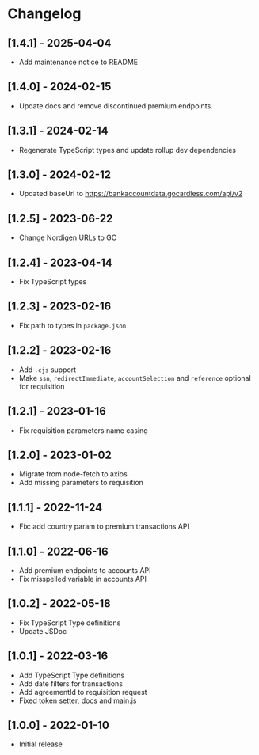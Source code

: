 # Changelog

## [1.4.1] - 2025-04-04

- Add maintenance notice to README

## [1.4.0] - 2024-02-15

- Update docs and remove discontinued premium endpoints.

## [1.3.1] - 2024-02-14

- Regenerate TypeScript types and update rollup dev dependencies

## [1.3.0] - 2024-02-12
 - Updated baseUrl to https://bankaccountdata.gocardless.com/api/v2

## [1.2.5] - 2023-06-22
 - Change Nordigen URLs to GC

## [1.2.4] - 2023-04-14
 - Fix TypeScript types

## [1.2.3] - 2023-02-16
 - Fix path to types in `package.json`

## [1.2.2] - 2023-02-16
  - Add `.cjs` support
  - Make `ssn`, `redirectImmediate`, `accountSelection` and  `reference` optional for requisition

## [1.2.1] - 2023-01-16
 - Fix requisition parameters name casing


## [1.2.0] - 2023-01-02
 - Migrate from node-fetch to axios
 - Add missing parameters to requisition

## [1.1.1] - 2022-11-24

- Fix: add country param to premium transactions API

## [1.1.0] - 2022-06-16

- Add premium endpoints to accounts API
- Fix misspelled variable in accounts API


## [1.0.2] - 2022-05-18

- Fix TypeScript Type definitions
- Update JSDoc

## [1.0.1] - 2022-03-16

- Add TypeScript Type definitions
- Add date filters for transactions
- Add agreementId to requisition request
- Fixed token setter, docs and main.js


## [1.0.0] - 2022-01-10

- Initial release

